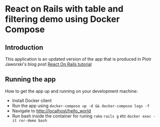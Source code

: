 # React on Rails with table and filtering demo using Docker Compose

## Introduction

This application is an updated version of the app that is produced in Piotr Jaworski's blog post [React On Rails tutorial](https://www.nopio.com/blog/react-rails-part-1-tutorial/)

## Running the app

How to get the app up and running on your development machine:

* Install Docker client
* Run the app using `docker-compose up -d && docker-compose logs -f`
* Navigate to [http://localhost/hello_world](http://localhost/hello_world)
* Run bash inside the container for runing `rake` `rails g` etc `docker exec -it ror-demo bash`